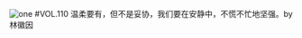 ![one](http://image.wufazhuce.com/Fjr8zA2WtVLdHSvvXCxbeIobZoNo)
#VOL.110
温柔要有，但不是妥协，我们要在安静中，不慌不忙地坚强。by 林徽因